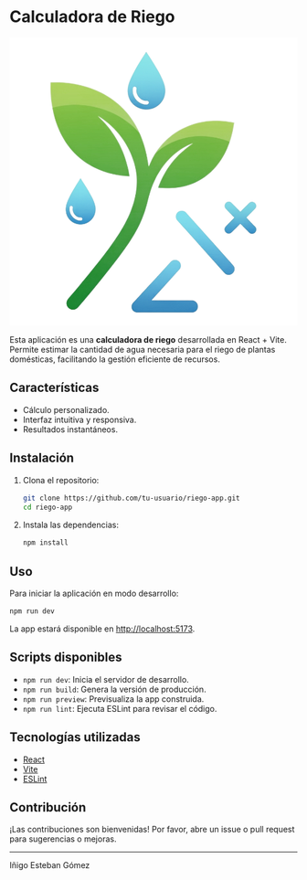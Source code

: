 # Calculadora de Riego

![Logo de la Calculadora de Riego](./src/assets/logo_riego_app.png)

Esta aplicación es una **calculadora de riego** desarrollada en React + Vite. Permite estimar la cantidad de agua necesaria para el riego de plantas domésticas, facilitando la gestión eficiente de recursos.

## Características

- Cálculo personalizado.
- Interfaz intuitiva y responsiva.
- Resultados instantáneos.

## Instalación

1. Clona el repositorio:

    ```bash
    git clone https://github.com/tu-usuario/riego-app.git
    cd riego-app
    ```

2. Instala las dependencias:

    ```bash
    npm install
    ```

## Uso

Para iniciar la aplicación en modo desarrollo:

```bash
npm run dev
```

La app estará disponible en [http://localhost:5173](http://localhost:5173).

## Scripts disponibles

- `npm run dev`: Inicia el servidor de desarrollo.
- `npm run build`: Genera la versión de producción.
- `npm run preview`: Previsualiza la app construida.
- `npm run lint`: Ejecuta ESLint para revisar el código.

## Tecnologías utilizadas

- [React](https://react.dev/)
- [Vite](https://vitejs.dev/)
- [ESLint](https://eslint.org/)

## Contribución

¡Las contribuciones son bienvenidas! Por favor, abre un issue o pull request para sugerencias o mejoras.

---

Iñigo Esteban Gómez
